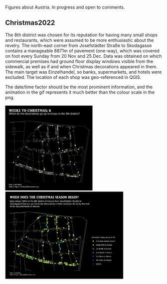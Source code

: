 Figures about Austria. In progress and open to comments. 

## Christmas2022
The 8th district was chosen for its reputation for having many small shops and restaurants, which were assumed to be more enthusiastic about the revelry. The north-east corner from Josefstädter Straße to Skodagasse contains a manageable 8871m of pavement (one-way), which was covered on foot every Sunday from 20 Nov and 25 Dec. Data was obtained on which commercial premises had ground floor display windows visible from the sidewalk, as well as if and when Christmas decorations appeared in them. The main target was Einzelhandel, so banks, supermarkets, and hotels were excluded. The location of each shop was geo-referenced in QGIS.

The date/time factor should be the most prominent information, and the animation in the gif represents it much better than the colour scale in the png.

<p float="left">
  <img align="top" src="christmas2022/christmas2022.gif" height="280" width="280" alt="gif of Josefstadt, Vienna showing when decorations go up in shops"/>
  <img align="top" src="christmas2022/christmas2022.png" height="280" width="379" alt="map of Josefstadt, Vienna showing when decorations go up in shops"/>
</p>



